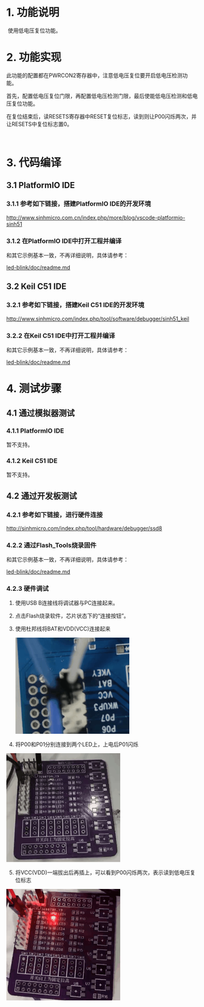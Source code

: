 # 1. 功能说明
​	使用低电压复位功能。

# 2. 功能实现

​    此功能的配置都在PWRCON2寄存器中，注意低电压复位要开启低电压检测功能。

​    首先，配置低电压复位门限，再配置低电压检测门限，最后使能低电压检测和低电压复位功能。

​    在复位结束后，读RESETS寄存器中RESET复位标志，读到则让P00闪烁两次，并让RESETS中复位标志置0。

​	

# 3. 代码编译

## 3.1 PlatformIO IDE

### 3.1.1 参考如下链接，搭建PlatformIO IDE的开发环境

http://www.sinhmicro.com.cn/index.php/more/blog/vscode-platformio-sinh51

### 3.1.2 在PlatformIO IDE中打开工程并编译

和其它示例基本一致，不再详细说明，具体请参考：

[led-blink/doc/readme.md](../../led-blink/doc/readme.md)

## 3.2 Keil C51 IDE

### 3.2.1 参考如下链接，搭建Keil C51 IDE的开发环境

http://www.sinhmicro.com/index.php/tool/software/debugger/sinh51_keil

### 3.2.2 在Keil C51 IDE中打开工程并编译

和其它示例基本一致，不再详细说明，具体请参考：

[led-blink/doc/readme.md](../../led-blink/doc/readme.md)

# 4. 测试步骤

## 4.1 通过模拟器测试
### 4.1.1 PlatformIO IDE

暂不支持。

### 4.1.2 Keil C51 IDE
暂不支持。

## 4.2 通过开发板测试

### 4.2.1 参考如下链接，进行硬件连接

http://sinhmicro.com/index.php/tool/hardware/debugger/ssd8

### 4.2.2 通过Flash_Tools烧录固件

和其它示例基本一致，不再详细说明，具体请参考：

[led-blink/doc/readme.md](../../led-blink/doc/readme.md)

### 4.2.3 硬件调试

1. 使用USB B连接线将调试器与PC连接起来。

2. 点击Flash烧录软件，芯片状态下的“连接按钮”。

3. 使用杜邦线将BAT和VDD(VCC)连接起来

   <img src="./connect.gif">

4. 将P00和P01分别连接到两个LED上，上电后P01闪烁

<img src="./work.gif">



5. 将VCC(VDD)一端拔出后再插上，可以看到P00闪烁两次，表示读到低电压复位标志

<img src="./reset.gif">
